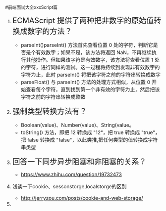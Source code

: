 #前端面试大全xxxScript篇
1. <font size=5>ECMAScript 提供了两种把非数字的原始值转换成数字的方法？</font><font size=3>
	- parseInt()parseInt() 方法首先查看位置 0 处的字符，判断它是否是个有效数字；如果不是，该方法将返回 NaN，不再继续执行其他操作。但如果该字符是有效数字，该方法将查看位置 1 处的字符，进行同样的测试。这一过程将持续到发现非有效数字的字符为止，此时 parseInt() 将把该字符之前的字符串转换成数字
	- parseFloat() 与 parseInt() 方法的处理方式相似，从位置 0 开始查看每个字符，直到找到第一个非有效的字符为止，然后把该字符之前的字符串转换成整数
2. <font size=5>强制类型转换方法有？</font><font size =3>
	- Boolean(value)、Number(value)、String(value。
	- toString() 方法，即把 12 转换成 "12"，把 true 转换成 "true"，把 false 转换成 "false"，以此类推,把任何类型的值转换成字符串类型
	
3. <font size=5>回答一下同步异步阻塞和非阻塞的关系？</font><font size =3>
	- <https://www.zhihu.com/question/19732473></font>
4. 浅谈一下cookie、sessonstorge,localstorge的区别
	- <http://jerryzou.com/posts/cookie-and-web-storage/>
5. 
 